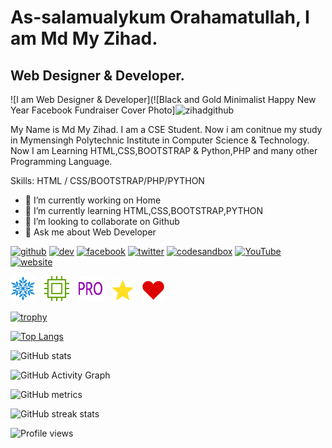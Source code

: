 # As-salamualykum Orahamatullah, I am Md My Zihad.
## Web Designer & Developer.

![I am Web Designer & Developer](![Black and Gold Minimalist Happy New Year Facebook Fundraiser Cover Photo]![zihadgithub](https://github.com/mdmyzihad2400/mdmyzihad2400/assets/123291403/c5214bc1-b5d6-49b5-bde1-86d3cc36ab20)

My Name is Md My Zihad. I am a CSE Student. Now i am conitnue my study in Mymensingh Polytechnic Institute in Computer Science & Technology. Now I am Learning HTML,CSS,BOOTSTRAP & Python,PHP and many other Programming Language. 

Skills: HTML / CSS/BOOTSTRAP/PHP/PYTHON

- 🔭 I’m currently working on Home 
- 🌱 I’m currently learning HTML,CSS,BOOTSTRAP,PYTHON 
- 👯 I’m looking to collaborate on Github 
- 💬 Ask me about Web Developer 


[<img src='https://cdn.jsdelivr.net/npm/simple-icons@3.0.1/icons/github.svg' alt='github' height='40'>](https://github.com/mdmyzihad2400)  [<img src='https://cdn.jsdelivr.net/npm/simple-icons@3.0.1/icons/hashnode.svg' alt='dev' height='40'>](mdmyzihad2400)  [<img src='https://cdn.jsdelivr.net/npm/simple-icons@3.0.1/icons/facebook.svg' alt='facebook' height='40'>](https://www.facebook.com/mdmyzihad2400)  [<img src='https://cdn.jsdelivr.net/npm/simple-icons@3.0.1/icons/twitter.svg' alt='twitter' height='40'>](https://twitter.com/mdmyzihad2400)  [<img src='https://cdn.jsdelivr.net/npm/simple-icons@3.0.1/icons/codesandbox.svg' alt='codesandbox' height='40'>](https://codesandbox.io/u/mdmyzihad2400)  [<img src='https://cdn.jsdelivr.net/npm/simple-icons@3.0.1/icons/youtube.svg' alt='YouTube' height='40'>](https://www.youtube.com/channel/mdmyzihad2400)  [<img src='https://cdn.jsdelivr.net/npm/simple-icons@3.0.1/icons/icloud.svg' alt='website' height='40'>](mdmyzihad2400)  

<a href='https://archiveprogram.github.com/'><img src='https://raw.githubusercontent.com/acervenky/animated-github-badges/master/assets/acbadge.gif' width='40' height='40'></a> <a href='https://docs.github.com/en/developers'><img src='https://raw.githubusercontent.com/acervenky/animated-github-badges/master/assets/devbadge.gif' width='40' height='40'></a> <a href='https://github.com/pricing'><img src='https://raw.githubusercontent.com/acervenky/animated-github-badges/master/assets/pro.gif' width='40' height='40'></a> <a href='https://stars.github.com/'><img src='https://raw.githubusercontent.com/acervenky/animated-github-badges/master/assets/starbadge.gif' width='35' height='35'></a> <a href='https://docs.github.com/en/github/supporting-the-open-source-community-with-github-sponsors'><img src='https://raw.githubusercontent.com/acervenky/animated-github-badges/master/assets/sponsorbadge.gif' width='35' height='35'></a> 

[![trophy](https://github-profile-trophy.vercel.app/?username=mdmyzihad2400)](https://github.com/ryo-ma/github-profile-trophy)

[![Top Langs](https://github-readme-stats.vercel.app/api/top-langs/?username=mdmyzihad2400)](https://github.com/anuraghazra/github-readme-stats)

![GitHub stats](https://github-readme-stats.vercel.app/api?username=mdmyzihad2400&show_icons=true&count_private=true)  

![GitHub Activity Graph](https://activity-graph.herokuapp.com/graph?username=mdmyzihad2400)  

![GitHub metrics](https://metrics.lecoq.io/mdmyzihad2400)  

![GitHub streak stats](https://streak-stats.demolab.com/?user=mdmyzihad2400)  

![Profile views](https://gpvc.arturio.dev/mdmyzihad2400)  
